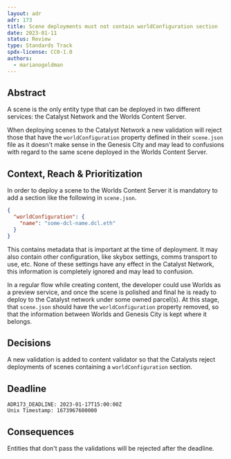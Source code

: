 ```yaml
---
layout: adr
adr: 173
title: Scene deployments must not contain worldConfiguration section
date: 2023-01-11
status: Review
type: Standards Track
spdx-license: CC0-1.0
authors:
  - marianogoldman
---
```


## Abstract

A scene is the only entity type that can be deployed in two different
services: the Catalyst Network and the Worlds Content Server.

When deploying scenes to the Catalyst Network a new validation will reject those
that have the `worldConfiguration` property defined in their `scene.json` file as it doesn't make sense in the Genesis
City and may lead to confusions with regard to the same scene deployed in
the Worlds Content Server.

## Context, Reach & Prioritization

In order to deploy a scene to the Worlds Content Server it is mandatory to add a
section like the following in `scene.json`.

```json
{
  "worldConfiguration": {
    "name": "some-dcl-name.dcl.eth"
  }
}
```

This contains metadata that is important at the time of deployment. It may
also contain other configuration, like skybox settings, comms transport to
use, etc. None of these settings have any effect in the Catalyst Network, this
information is completely ignored and may lead to confusion.

In a regular flow while creating content, the developer could use Worlds as
a preview service, and once the scene is polished and final he is ready to
deploy to the Catalyst network under some owned parcel(s). At this stage, that
`scene.json` should have the `worldConfiguration` property removed, so that the
information between Worlds and Genesis City is kept where it belongs.

## Decisions

A new validation is added to content validator so that the Catalysts reject
deployments of scenes containing a `worldConfiguration` section.

## Deadline

    ADR173_DEADLINE: 2023-01-17T15:00:00Z
    Unix Timestamp: 1673967600000

## Consequences

Entities that don't pass the validations will be rejected after the deadline.
